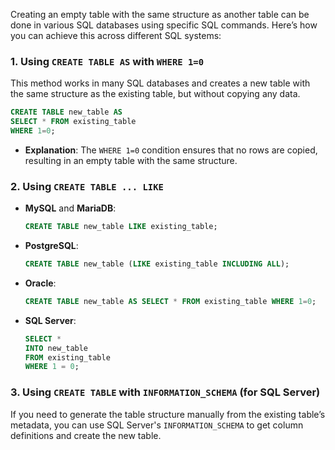 Creating an empty table with the same structure as another table can be done in various SQL databases using specific SQL commands. Here’s how you can achieve this across different SQL systems:

### 1. **Using `CREATE TABLE AS` with `WHERE 1=0`**

This method works in many SQL databases and creates a new table with the same structure as the existing table, but without copying any data.

```sql
CREATE TABLE new_table AS
SELECT * FROM existing_table
WHERE 1=0;
```

- **Explanation**: The `WHERE 1=0` condition ensures that no rows are copied, resulting in an empty table with the same structure.

### 2. **Using `CREATE TABLE ... LIKE`**

- **MySQL** and **MariaDB**:
  ```sql
  CREATE TABLE new_table LIKE existing_table;
  ```

- **PostgreSQL**:
  ```sql
  CREATE TABLE new_table (LIKE existing_table INCLUDING ALL);
  ```

- **Oracle**:
  ```sql
  CREATE TABLE new_table AS SELECT * FROM existing_table WHERE 1=0;
  ```

- **SQL Server**:
  ```sql
  SELECT *
  INTO new_table
  FROM existing_table
  WHERE 1 = 0;
  ```

### 3. **Using `CREATE TABLE` with `INFORMATION_SCHEMA` (for SQL Server)**

If you need to generate the table structure manually from the existing table’s metadata, you can use SQL Server's `INFORMATION_SCHEMA` to get column definitions and create the new table.

```sql

